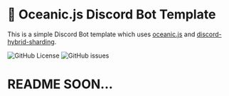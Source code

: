 # 🤖 Oceanic.js Discord Bot Template

This is a simple Discord Bot template which uses [oceanic.js](https://www.npmjs.com/package/oceanic.js) and [discord-hybrid-sharding](https://www.npmjs.com/package/discord-hybrid-sharding).

![GitHub License](https://img.shields.io/github/license/devdeem/oceanic.js-template)
![GitHub issues](https://img.shields.io/github/issues/devdeem/oceanic.js-template)

# README SOON...
